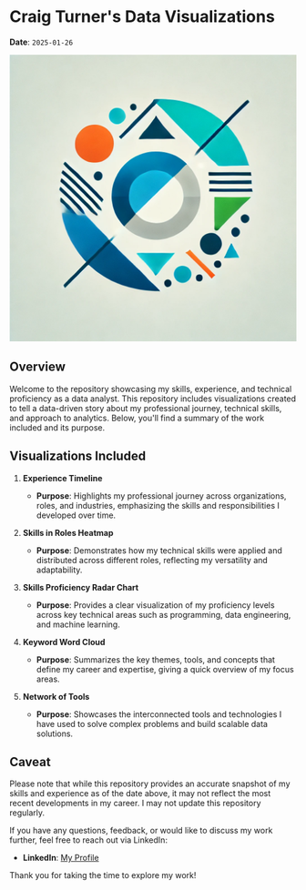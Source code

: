 # Craig Turner's Data Visualizations

**Date**: `2025-01-26`

![Craig Turner's Logo](img/dall-e-logo.webp)


## Overview
Welcome to the repository showcasing my skills, experience, and technical proficiency as a data analyst. This repository includes visualizations created to tell a data-driven story about my professional journey, technical skills, and approach to analytics. Below, you'll find a summary of the work included and its purpose.

## Visualizations Included

1. **Experience Timeline**
   - **Purpose**: Highlights my professional journey across organizations, roles, and industries, emphasizing the skills and responsibilities I developed over time.

2. **Skills in Roles Heatmap**
   - **Purpose**: Demonstrates how my technical skills were applied and distributed across different roles, reflecting my versatility and adaptability.

3. **Skills Proficiency Radar Chart**
   - **Purpose**: Provides a clear visualization of my proficiency levels across key technical areas such as programming, data engineering, and machine learning.

4. **Keyword Word Cloud**
   - **Purpose**: Summarizes the key themes, tools, and concepts that define my career and expertise, giving a quick overview of my focus areas.

5. **Network of Tools**
   - **Purpose**: Showcases the interconnected tools and technologies I have used to solve complex problems and build scalable data solutions.

## Caveat
Please note that while this repository provides an accurate snapshot of my skills and experience as of the date above, it may not reflect the most recent developments in my career. I may not update this repository regularly.

If you have any questions, feedback, or would like to discuss my work further, feel free to reach out via LinkedIn:

- **LinkedIn**: [My Profile](https://www.linkedin.com/in/craigianturner)

Thank you for taking the time to explore my work!

